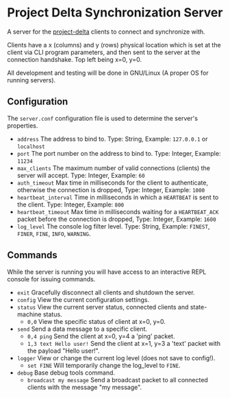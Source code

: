 # Project Delta Synchronization Server
A server for the [project-delta](https://github.com/anthonywww/project-delta) clients to connect and synchronize with.


Clients have a x (columns) and y (rows) physical location which is set at the client via CLI program parameters, and then sent to the server at the connection handshake. Top left being x=0, y=0.

All development and testing will be done in GNU/Linux (A proper OS for running servers).

## Configuration
The `server.conf` configuration file is used to determine the server's properties.
- `address` The address to bind to. Type: String, Example: `127.0.0.1` or `localhost`
- `port` The port number on the address to bind to. Type: Integer, Example: `11234`
- `max_clients` The maximum number of valid connections (clients) the server will accept. Type: Integer, Example: `60`
- `auth_timeout` Max time in milliseconds for the client to authenticate, otherwise the connection is dropped, Type: Integer, Example: `1000`
- `heartbeat_interval` Time in milliseconds in which a `HEARTBEAT` is sent to the client. Type: Integer, Example: `800`
- `heartbeat_timeout` Max time in milliseconds waiting for a `HEARTBEAT_ACK` packet before the connection is dropped, Type: Integer, Example: `1600`
- `log_level` The console log filter level. Type: String, Example: `FINEST`, `FINER`, `FINE`, `INFO`, `WARNING`.

## Commands
While the server is running you will have access to an interactive REPL console for issuing commands.
- `exit` Gracefully disconnect all clients and shutdown the server.
- `config` View the current configuration settings.
- `status` View the current server status, connected clients and state-machine status.
    - `0,0` View the specific status of client at x=0, y=0.
- `send` Send a data message to a specific client.
    - `0,4 ping` Send the client at x=0, y=4 a 'ping' packet.
    - `1,3 text Hello user!` Send the client at x=1, y=3 a 'text' packet with the payload "Hello user!".
- `logger` View or change the current log level (does not save to config!).
    - `set FINE` Will temporarily change the log_level to `FINE`.
- `debug` Base debug tools command.
    - `broadcast my message` Send a broadcast packet to all connected clients with the message "my message".
